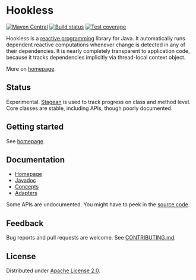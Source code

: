 <!--- Generated by scripts/configure.py --->
# Hookless

[![Maven Central](https://img.shields.io/maven-central/v/com.machinezoo.hookless/hookless)](https://search.maven.org/artifact/com.machinezoo.hookless/hookless)
[![Build status](https://github.com/robertvazan/hookless/workflows/build/badge.svg)](https://github.com/robertvazan/hookless/actions/workflows/build.yml)
[![Test coverage](https://codecov.io/gh/robertvazan/hookless/branch/master/graph/badge.svg)](https://codecov.io/gh/robertvazan/hookless)

Hookless is a [reactive programming](https://en.wikipedia.org/wiki/Reactive_programming) library for Java.
It automatically runs dependent reactive computations whenever change is detected in any of their dependencies.
It is nearly completely transparent to application code, because it tracks dependencies implicitly via thread-local context object.

More on [homepage](https://hookless.machinezoo.com/).

## Status

Experimental. [Stagean](https://stagean.machinezoo.com/) is used to track progress on class and method level. Core classes are stable, including APIs, though poorly documented.

## Getting started

See [homepage](https://hookless.machinezoo.com/).

## Documentation

* [Homepage](https://hookless.machinezoo.com/)
* [Javadoc](https://hookless.machinezoo.com/javadocs/core/com.machinezoo.hookless/module-summary.html)
* [Concepts](https://hookless.machinezoo.com/concepts)
* [Adapters](https://hookless.machinezoo.com/adapters)

Some APIs are undocumented. You might have to peek in the [source code](src/main/java/com/machinezoo/hookless).

## Feedback

Bug reports and pull requests are welcome. See [CONTRIBUTING.md](CONTRIBUTING.md).

## License

Distributed under [Apache License 2.0](LICENSE).
